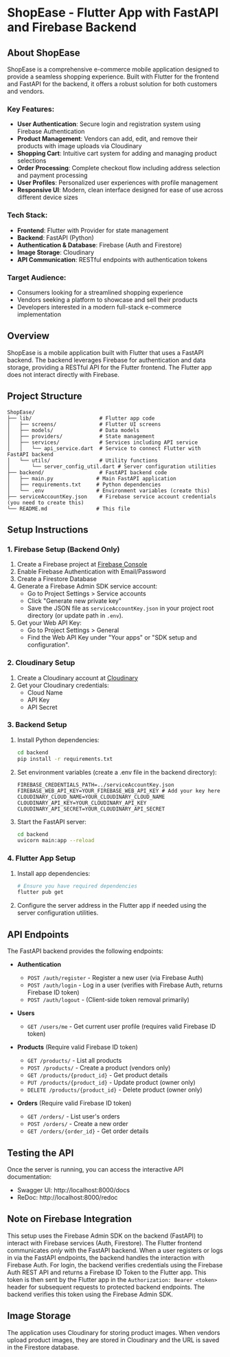 # ShopEase - Flutter App with FastAPI and Firebase Backend

## About ShopEase

ShopEase is a comprehensive e-commerce mobile application designed to provide a seamless shopping experience. Built with Flutter for the frontend and FastAPI for the backend, it offers a robust solution for both customers and vendors.

### Key Features:

- **User Authentication**: Secure login and registration system using Firebase Authentication
- **Product Management**: Vendors can add, edit, and remove their products with image uploads via Cloudinary
- **Shopping Cart**: Intuitive cart system for adding and managing product selections
- **Order Processing**: Complete checkout flow including address selection and payment processing
- **User Profiles**: Personalized user experiences with profile management
- **Responsive UI**: Modern, clean interface designed for ease of use across different device sizes

### Tech Stack:

- **Frontend**: Flutter with Provider for state management
- **Backend**: FastAPI (Python)
- **Authentication & Database**: Firebase (Auth and Firestore)
- **Image Storage**: Cloudinary
- **API Communication**: RESTful endpoints with authentication tokens

### Target Audience:

- Consumers looking for a streamlined shopping experience
- Vendors seeking a platform to showcase and sell their products
- Developers interested in a modern full-stack e-commerce implementation

## Overview

ShopEase is a mobile application built with Flutter that uses a FastAPI backend. The backend leverages Firebase for authentication and data storage, providing a RESTful API for the Flutter frontend. The Flutter app does not interact directly with Firebase.

## Project Structure

```
ShopEase/
├── lib/                      # Flutter app code
│   ├── screens/              # Flutter UI screens
│   ├── models/               # Data models
│   ├── providers/            # State management
│   ├── services/             # Services including API service
│   │   └── api_service.dart  # Service to connect Flutter with FastAPI backend
│   └── utils/                # Utility functions
│       └── server_config_util.dart # Server configuration utilities
├── backend/                  # FastAPI backend code
│   ├── main.py              # Main FastAPI application
│   ├── requirements.txt     # Python dependencies
│   └── .env                 # Environment variables (create this)
├── serviceAccountKey.json    # Firebase service account credentials (you need to create this)
└── README.md                # This file
```

## Setup Instructions

### 1. Firebase Setup (Backend Only)

1.  Create a Firebase project at [Firebase Console](https://console.firebase.google.com/)
2.  Enable Firebase Authentication with Email/Password
3.  Create a Firestore Database
4.  Generate a Firebase Admin SDK service account:
    - Go to Project Settings > Service accounts
    - Click "Generate new private key"
    - Save the JSON file as `serviceAccountKey.json` in your project root directory (or update path in `.env`).
5.  Get your Web API Key:
    - Go to Project Settings > General
    - Find the Web API Key under "Your apps" or "SDK setup and configuration".

### 2. Cloudinary Setup

1. Create a Cloudinary account at [Cloudinary](https://cloudinary.com/)
2. Get your Cloudinary credentials:
   - Cloud Name
   - API Key
   - API Secret

### 3. Backend Setup

1.  Install Python dependencies:

    ```bash
    cd backend
    pip install -r requirements.txt
    ```

2.  Set environment variables (create a .env file in the backend directory):

    ```
    FIREBASE_CREDENTIALS_PATH=../serviceAccountKey.json
    FIREBASE_WEB_API_KEY=YOUR_FIREBASE_WEB_API_KEY # Add your key here
    CLOUDINARY_CLOUD_NAME=YOUR_CLOUDINARY_CLOUD_NAME
    CLOUDINARY_API_KEY=YOUR_CLOUDINARY_API_KEY
    CLOUDINARY_API_SECRET=YOUR_CLOUDINARY_API_SECRET
    ```

3.  Start the FastAPI server:
    ```bash
    cd backend
    uvicorn main:app --reload
    ```

### 4. Flutter App Setup

1.  Install app dependencies:

    ```bash
    # Ensure you have required dependencies
    flutter pub get
    ```

2.  Configure the server address in the Flutter app if needed using the server configuration utilities.

## API Endpoints

The FastAPI backend provides the following endpoints:

- **Authentication**

  - `POST /auth/register` - Register a new user (via Firebase Auth)
  - `POST /auth/login` - Log in a user (verifies with Firebase Auth, returns Firebase ID token)
  - `POST /auth/logout` - (Client-side token removal primarily)

- **Users**

  - `GET /users/me` - Get current user profile (requires valid Firebase ID token)

- **Products** (Require valid Firebase ID token)

  - `GET /products/` - List all products
  - `POST /products/` - Create a product (vendors only)
  - `GET /products/{product_id}` - Get product details
  - `PUT /products/{product_id}` - Update product (owner only)
  - `DELETE /products/{product_id}` - Delete product (owner only)

- **Orders** (Require valid Firebase ID token)
  - `GET /orders/` - List user's orders
  - `POST /orders/` - Create a new order
  - `GET /orders/{order_id}` - Get order details

## Testing the API

Once the server is running, you can access the interactive API documentation:

- Swagger UI: http://localhost:8000/docs
- ReDoc: http://localhost:8000/redoc

## Note on Firebase Integration

This setup uses the Firebase Admin SDK on the backend (FastAPI) to interact with Firebase services (Auth, Firestore). The Flutter frontend communicates _only_ with the FastAPI backend. When a user registers or logs in via the FastAPI endpoints, the backend handles the interaction with Firebase Auth. For login, the backend verifies credentials using the Firebase Auth REST API and returns a Firebase ID Token to the Flutter app. This token is then sent by the Flutter app in the `Authorization: Bearer <token>` header for subsequent requests to protected backend endpoints. The backend verifies this token using the Firebase Admin SDK.

## Image Storage

The application uses Cloudinary for storing product images. When vendors upload product images, they are stored in Cloudinary and the URL is saved in the Firestore database.
